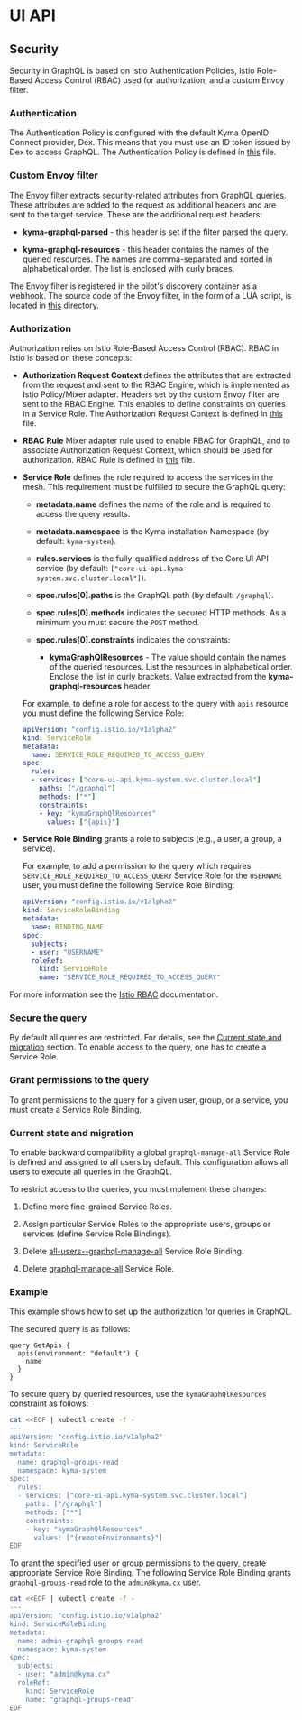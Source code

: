 # UI API

## Security

Security in GraphQL is based on Istio Authentication Policies, Istio Role-Based Access Control (RBAC) used for authorization,
and a custom Envoy filter.

### Authentication

The Authentication Policy is configured with the default Kyma OpenID Connect provider, Dex. This means that you must use an ID token issued by Dex to access GraphQL.
The Authentication Policy is defined in [this](./templates/authentication.yaml) file.

### Custom Envoy filter

The Envoy filter extracts security-related attributes from GraphQL queries. These attributes are added to the request as additional
 headers and are sent to the target service. These are the additional request headers:

- **kyma-graphql-parsed** - this header is set if the filter parsed the query.

- **kyma-graphql-resources** - this header contains the names of the queried resources. The names are comma-separated
  and sorted in alphabetical order. The list is enclosed with curly braces.

The Envoy filter is registered in the pilot's discovery container as a webhook. The source code of the Envoy filter, in the form of a LUA script, is located in [this](../../../istio-kyma-patch/scripts) directory.

### Authorization

Authorization relies on Istio Role-Based Access Control (RBAC).
RBAC in Istio is based on these concepts:

- **Authorization Request Context** defines the attributes that are extracted from the request and sent to the
  RBAC Engine, which is implemented as Istio Policy/Mixer adapter. Headers set by the custom Envoy filter
  are sent to the RBAC Engine. This enables to define constraints on queries in a Service Role.
  The Authorization Request Context is defined in [this](./templates/authorization.yaml) file.

- **RBAC Rule** Mixer adapter rule used to enable RBAC for GraphQL, and to associate Authorization Request Context,
  which should be used for authorization.
  RBAC Rule is defined in [this](./templates/authorization.yaml) file.

- **Service Role** defines the role required to access the services in the mesh. This requirement must be fulfilled to secure the GraphQL query:

  - **metadata.name** defines the name of the role and is required to access the query results.

  - **metadata.namespace** is the Kyma installation Namespace (by default: `kyma-system`).

  - **rules.services** is the fully-qualified address of the Core UI API service (by default: `["core-ui-api.kyma-system.svc.cluster.local"]`).

  - **spec.rules[0].paths** is the GraphQL path (by default: `/graphql`).

  - **spec.rules[0].methods** indicates the secured HTTP methods. As a minimum you must secure the `POST` method.

  - **spec.rules[0].constraints** indicates the constraints:

     - **kymaGraphQlResources** - The value should contain the names of the queried resources. List the resources in alphabetical order.
       Enclose the list in curly brackets. Value extracted from the **kyma-graphql-resources** header.

  For example, to define a role for access to the query with `apis` resource you must define the following Service Role:

  ```yaml
  apiVersion: "config.istio.io/v1alpha2"
  kind: ServiceRole
  metadata:
    name: SERVICE_ROLE_REQUIRED_TO_ACCESS_QUERY
  spec:
    rules:
    - services: ["core-ui-api.kyma-system.svc.cluster.local"]
      paths: ["/graphql"]
      methods: ["*"]
      constraints:
      - key: "kymaGraphQlResources"
        values: ["{apis}"]
  ```

- **Service Role Binding** grants a role to subjects (e.g., a user, a group, a service).

  For example, to add a permission to the query which requires `SERVICE_ROLE_REQUIRED_TO_ACCESS_QUERY` Service Role
  for the `USERNAME` user, you must define the following Service Role Binding:  

  ```yaml
  apiVersion: "config.istio.io/v1alpha2"
  kind: ServiceRoleBinding
  metadata:
    name: BINDING_NAME
  spec:
    subjects:
    - user: "USERNAME"
    roleRef:
      kind: ServiceRole
      name: "SERVICE_ROLE_REQUIRED_TO_ACCESS_QUERY"
  ```

For more information see the [Istio RBAC](https://istio.io/docs/concepts/security/rbac/) documentation.

### Secure the query

By default all queries are restricted. For details, see the [Current state and migration](#current-state-and-migration) section.
To enable access to the query, one has to create a Service Role.

### Grant permissions to the query

To grant permissions to the query for a given user, group, or a service, you must create a Service Role Binding.

### Current state and migration

To enable backward compatibility a global `graphql-manage-all` Service Role is defined and assigned to all users by default.
This configuration allows all users to execute all queries in the GraphQL.

To restrict access to the queries, you must mplement these changes:

1. Define more fine-grained Service Roles.

1. Assign particular Service Roles to the appropriate users, groups or services (define Service Role Bindings).

1. Delete [all-users--graphql-manage-all](./templates/servicerolebinding-manage-all-for-all-users.yaml) Service Role Binding.

1. Delete [graphql-manage-all](./templates/servicerole-manage-all.yaml) Service Role.

### Example

This example shows how to set up the authorization for queries in GraphQL.

The secured query is as follows:

```
query GetApis {
  apis(environment: "default") {
    name
  }
}
```

To secure query by queried resources, use the `kymaGraphQlResources` constraint as follows:

```bash
cat <<EOF | kubectl create -f -
---
apiVersion: "config.istio.io/v1alpha2"
kind: ServiceRole
metadata:
  name: graphql-groups-read
  namespace: kyma-system
spec:
  rules:
  - services: ["core-ui-api.kyma-system.svc.cluster.local"]
    paths: ["/graphql"]
    methods: ["*"]
    constraints:
    - key: "kymaGraphQlResources"
      values: ["{remoteEnvironments}"]
EOF
```

To grant the specified user or group permissions to the query, create appropriate Service Role Binding.
The following Service Role Binding grants `graphql-groups-read` role to the `admin@kyma.cx` user.

```bash
cat <<EOF | kubectl create -f -
---
apiVersion: "config.istio.io/v1alpha2"
kind: ServiceRoleBinding
metadata:
  name: admin-graphql-groups-read
  namespace: kyma-system
spec:
  subjects:
  - user: "admin@kyma.cx"
  roleRef:
    kind: ServiceRole
    name: "graphql-groups-read"
EOF
```
